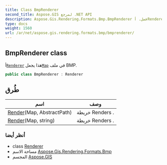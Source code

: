 ```yaml
---
title: Class BmpRenderer
second_title: Aspose.GIS لمرجع .NET API
description: Aspose.Gis.Rendering.Formats.Bmp.BmpRenderer فصل. أRenderer هذا يجعلMap في ملف BMP.
type: docs
weight: 1560
url: /ar/net/aspose.gis.rendering.formats.bmp/bmprenderer/
---
```

## BmpRenderer class

أ[`Renderer`](../../aspose.gis.rendering/renderer/) هذا يجعل[`Map`](../../aspose.gis.rendering/map/) في ملف BMP.

```csharp
public class BmpRenderer : Renderer
```

## طُرق

| اسم | وصف |
| --- | --- |
| [Render](../../aspose.gis.rendering/renderer/render/)(Map, AbstractPath) | خريطة Renders . |
| [Render](../../aspose.gis.rendering/renderer/render/)(Map, string) | خريطة Renders . |

### أنظر أيضا

* class [Renderer](../../aspose.gis.rendering/renderer/)
* مساحة الاسم [Aspose.Gis.Rendering.Formats.Bmp](../../aspose.gis.rendering.formats.bmp/)
* المجسم [Aspose.GIS](../../)


